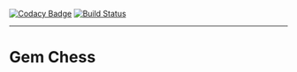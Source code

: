 [![Codacy Badge](https://api.codacy.com/project/badge/Grade/0a5011c34bec49608db2e89761188405)](https://app.codacy.com/app/izejuy/gem-chess?utm_source=github.com&utm_medium=referral&utm_content=izejuy/gem-chess&utm_campaign=Badge_Grade_Settings)
[![Build Status](https://travis-ci.org/izejuy/gem-chess.svg?branch=master)](https://travis-ci.org/izejuy/gem-chess)

-------
# Gem Chess
